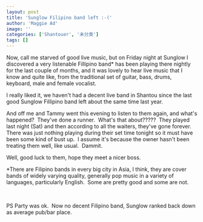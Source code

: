 ```yaml
---
layout: post
title: 'Sunglow Filipino band left :-('
author: 'Maggie Ad'
image: ''
categories: ['Shantouer', '未分类']
tags: []
---
```


Now, call me starved of good live music, but on Friday night at Sunglow I discovered a very listenable Fillipino band\* has been playing there nightly for the last couple of months, and it was lovely to hear live music that I know and quite like, from the traditional set of guitar, bass, drums, keyboard, male and female vocalist.

I really liked it, we haven't had a decent live band in Shantou since the last good Sunglow Fillipino band left about the same time last year.

And off me and Tammy went this evening to listen to them again, and what's happened?  They've done a runner.  What's that about?????  They played last night (Sat) and then according to all the waiters, they've gone forever.  There was just nothing playing during their set time tonight so it must have been some kind of bust up.  I assume it's because the owner hasn't been treating them well, like usual.  Dammit. 

Well, good luck to them, hope they meet a nicer boss.

\*There are Filipino bands in every big city in Asia, I think, they are cover bands of widely varying quality, generally pop music in a variety of languages, particularly English.  Some are pretty good and some are not.

 

PS Party was ok.  Now no decent Filipino band, Sunglow ranked back down as average pub/bar place.